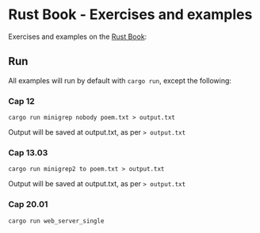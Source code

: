 # Rust Book - Exercises and examples

Exercises and examples on the [Rust Book](https://doc.rust-lang.org/book):

## Run

All examples will run by default with `cargo run`, except the following:

### Cap 12

    cargo run minigrep nobody poem.txt > output.txt

Output will be saved at output.txt, as per `> output.txt`

### Cap 13.03

    cargo run minigrep2 to poem.txt > output.txt

Output will be saved at output.txt, as per `> output.txt`

### Cap 20.01

    cargo run web_server_single
